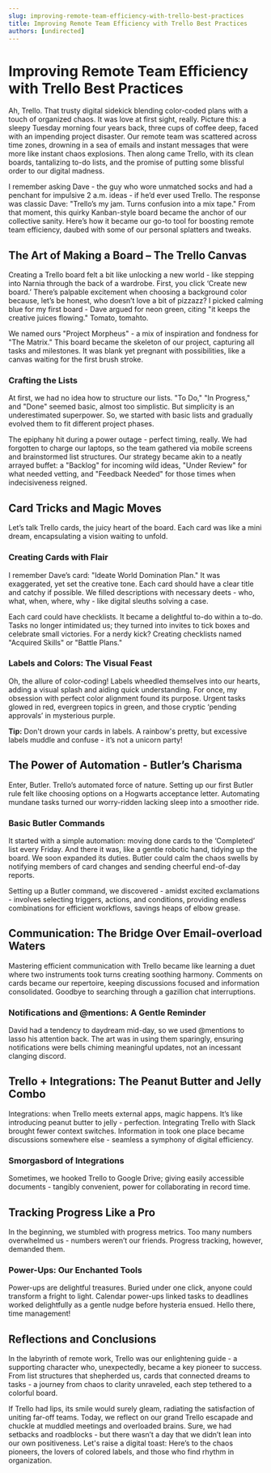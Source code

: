 ```yaml
---
slug: improving-remote-team-efficiency-with-trello-best-practices
title: Improving Remote Team Efficiency with Trello Best Practices
authors: [undirected]
---
```



# Improving Remote Team Efficiency with Trello Best Practices

Ah, Trello. That trusty digital sidekick blending color-coded plans with a touch of organized chaos. It was love at first sight, really. Picture this: a sleepy Tuesday morning four years back, three cups of coffee deep, faced with an impending project disaster. Our remote team was scattered across time zones, drowning in a sea of emails and instant messages that were more like instant chaos explosions. Then along came Trello, with its clean boards, tantalizing to-do lists, and the promise of putting some blissful order to our digital madness.

I remember asking Dave - the guy who wore unmatched socks and had a penchant for impulsive 2 a.m. ideas - if he’d ever used Trello. The response was classic Dave: "Trello’s my jam. Turns confusion into a mix tape." From that moment, this quirky Kanban-style board became the anchor of our collective sanity. Here’s how it became our go-to tool for boosting remote team efficiency, daubed with some of our personal splatters and tweaks.

## The Art of Making a Board – The Trello Canvas

Creating a Trello board felt a bit like unlocking a new world - like stepping into Narnia through the back of a wardrobe. First, you click ‘Create new board.’ There’s palpable excitement when choosing a background color because, let’s be honest, who doesn’t love a bit of pizzazz? I picked calming blue for my first board - Dave argued for neon green, citing "it keeps the creative juices flowing." Tomato, tomahto.

We named ours "Project Morpheus" - a mix of inspiration and fondness for "The Matrix." This board became the skeleton of our project, capturing all tasks and milestones. It was blank yet pregnant with possibilities, like a canvas waiting for the first brush stroke.

### Crafting the Lists

At first, we had no idea how to structure our lists. "To Do," "In Progress," and "Done" seemed basic, almost too simplistic. But simplicity is an underestimated superpower. So, we started with basic lists and gradually evolved them to fit different project phases.

The epiphany hit during a power outage - perfect timing, really. We had forgotten to charge our laptops, so the team gathered via mobile screens and brainstormed list structures. Our strategy became akin to a neatly arrayed buffet: a "Backlog" for incoming wild ideas, "Under Review" for what needed vetting, and "Feedback Needed" for those times when indecisiveness reigned.

## Card Tricks and Magic Moves

Let’s talk Trello cards, the juicy heart of the board. Each card was like a mini dream, encapsulating a vision waiting to unfold.

### Creating Cards with Flair

I remember Dave’s card: "Ideate World Domination Plan." It was exaggerated, yet set the creative tone. Each card should have a clear title and catchy if possible. We filled descriptions with necessary deets - who, what, when, where, why - like digital sleuths solving a case.

Each card could have checklists. It became a delightful to-do within a to-do. Tasks no longer intimidated us; they turned into invites to tick boxes and celebrate small victories. For a nerdy kick? Creating checklists named "Acquired Skills" or "Battle Plans."

### Labels and Colors: The Visual Feast

Oh, the allure of color-coding! Labels wheedled themselves into our hearts, adding a visual splash and aiding quick understanding. For once, my obsession with perfect color alignment found its purpose. Urgent tasks glowed in red, evergreen topics in green, and those cryptic ‘pending approvals’ in mysterious purple.

**Tip:** Don't drown your cards in labels. A rainbow's pretty, but excessive labels muddle and confuse - it’s not a unicorn party!

## The Power of Automation - Butler’s Charisma

Enter, Butler. Trello’s automated force of nature. Setting up our first Butler rule felt like choosing options on a Hogwarts acceptance letter. Automating mundane tasks turned our worry-ridden lacking sleep into a smoother ride. 

### Basic Butler Commands

It started with a simple automation: moving done cards to the ‘Completed’ list every Friday. And there it was, like a gentle robotic hand, tidying up the board. We soon expanded its duties. Butler could calm the chaos swells by notifying members of card changes and sending cheerful end-of-day reports.

Setting up a Butler command, we discovered - amidst excited exclamations - involves selecting triggers, actions, and conditions, providing endless combinations for efficient workflows, savings heaps of elbow grease.

## Communication: The Bridge Over Email-overload Waters

Mastering efficient communication with Trello became like learning a duet where two instruments took turns creating soothing harmony. Comments on cards became our repertoire, keeping discussions focused and information consolidated. Goodbye to searching through a gazillion chat interruptions.

### Notifications and @mentions: A Gentle Reminder

David had a tendency to daydream mid-day, so we used @mentions to lasso his attention back. The art was in using them sparingly, ensuring notifications were bells chiming meaningful updates, not an incessant clanging discord.

## Trello + Integrations: The Peanut Butter and Jelly Combo

Integrations: when Trello meets external apps, magic happens. It’s like introducing peanut butter to jelly - perfection.
Integrating Trello with Slack brought fewer context switches. Information in took one place became discussions somewhere else - seamless a symphony of digital efficiency.

### Smorgasbord of Integrations

Sometimes, we hooked Trello to Google Drive; giving easily accessible documents - tangibly convenient, power for collaborating in record time.

## Tracking Progress Like a Pro

In the beginning, we stumbled with progress metrics. Too many numbers overwhelmed us - numbers weren’t our friends. Progress tracking, however, demanded them.

### Power-Ups: Our Enchanted Tools

Power-ups are delightful treasures. Buried under one click, anyone could transform a fright to light. Calendar power-ups linked tasks to deadlines worked delightfully as a gentle nudge before hysteria ensued. Hello there, time management!

## Reflections and Conclusions

In the labyrinth of remote work, Trello was our enlightening guide - a supporting character who, unexpectedly, became a key pioneer to success. From list structures that shepherded us, cards that connected dreams to tasks - a journey from chaos to clarity unraveled, each step tethered to a colorful board.

If Trello had lips, its smile would surely gleam, radiating the satisfaction of uniting far-off teams. Today, we reflect on our grand Trello escapade and chuckle at muddled meetings and overloaded brains. Sure, we had setbacks and roadblocks - but there wasn’t a day that we didn’t lean into our own positiveness. Let's raise a digital toast: Here’s to the chaos pioneers, the lovers of colored labels, and those who find rhythm in organization.